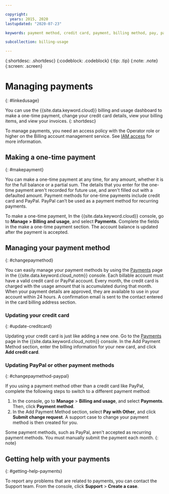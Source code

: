 ```yaml
---

copyright:
  years: 2015, 2020
lastupdated: "2020-07-23"

keywords: payment method, credit card, payment, billing method, pay, pay my bill, billing items 

subcollection: billing-usage

---
```


{:shortdesc: .shortdesc}
{:codeblock: .codeblock}
{:tip: .tip}
{:note: .note}
{:screen: .screen}


# Managing payments
{: #linkedusage}

You can use the {{site.data.keyword.cloud}} billing and usage dashboard to make a one-time payment, change your credit card details, view your billing items, and view your invoices.
{: shortdesc}

To manage payments, you need an access policy with the Operator role or higher on the Billing account management service. See [IAM access](/docs/account?topic=account-userroles) for more information.

## Making a one-time payment
{: #makepayment}

You can make a one-time payment at any time, for any amount, whether it is for the full balance or a partial sum. The details that you enter for the one-time payment aren't recorded for future use, and aren't filled out with a defaulted amount. Payment methods for one-time payments include credit card and PayPal. PayPal can’t be used as a payment method for recurring payments.

To make a one-time payment, In the {{site.data.keyword.cloud}} console, go to **Manage > Billing and usage**, and select **Payments**. Complete the fields in the make a one-time payment section. The account balance is updated after the payment is accepted.


## Managing your payment method
{: #changepaymethod}

You can easily manage your payment methods by using the [Payments](/billing/payments) page in the {{site.data.keyword.cloud_notm}} console. Each billable account must have a valid credit card or PayPal account. Every month, the credit card is charged with the usage amount that is accumulated during that month. When your payment details are approved, they are available to use in your account within 24 hours. A confirmation email is sent to the contact entered in the card billing address section.

### Updating your credit card 
{: #update-creditcard}

Updating your credit card is just like adding a new one. Go to the [Payments](/billing/payments) page in the {{site.data.keyword.cloud_notm}} console. In the Add Payment Method section, enter the billing information for your new card, and click **Add credit card**.

### Updating PayPal or other payment methods
{: #changepaymethod-paypal}

If you using a payment method other than a credit card like PayPal, complete the following steps to switch to a different payment method: 

1. In the console, go to **Manage** > **Billing and usage**, and select **Payments**. Then, click **Payment method**.
2. In the Add Payment Method section, select **Pay with Other**, and click **Submit change request**. A support case to change your payment method is then created for you. 

Some payment methods, such as PayPal, aren't accepted as recurring payment methods. You must manually submit the payment each month.
{: note}

## Getting help with your payments
{: #getting-help-payments}

To report any problems that are related to payments, you can contact the Support team. From the console, click **Support** > **Create a case**.

